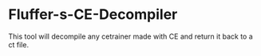 # Fluffer-s-CE-Decompiler
This tool will decompile any cetrainer made with CE and return it back to a ct file.
